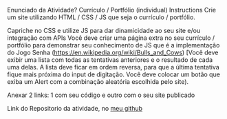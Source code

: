 Enunciado da Atividade?
Currículo / Portfólio (individual)
Instructions
Crie um site utilizando HTML / CSS / JS que seja o currículo / portfólio.

Capriche no CSS e utilize JS para dar dinamicidade ao seu site e/ou integração com APIs Você deve criar uma página extra no seu currículo / portfólio para demonstrar seu conhecimento de JS que é a implementação do Jogo Senha (https://en.wikipedia.org/wiki/Bulls_and_Cows) [Você deve exibir uma lista com todas as tentativas anteriores e o resultado de cada uma delas. A lista deve ficar em ordem reversa, para que a última tentativa fique mais próxima do input de digitação. Você deve colocar um botão que exiba um Alert com a combinação aleatória escolhida pelo site).

Anexar 2 links: 1 com seu código e outro com o seu site publicado

Link do Repositorio da atividade, no [meu github](https://github.com/Amelo0/portfolio)